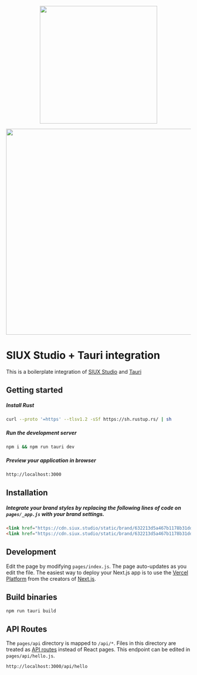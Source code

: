 <p align="center">
  <a href="https://siux.studio">
    <picture>
      <source media="(prefers-color-scheme: dark)" srcset="https://i.imgur.com/WupINxY.png">
      <img src="https://i.imgur.com/CLmAowE.png#gh-light-mode-only" width="320">
    </picture>
  </a>
</p>

<p align="center">
  <img src="https://i.imgur.com/hNNJqpL.png" width="560">
</p>


# SIUX Studio + Tauri integration
This is a boilerplate integration of [SIUX Studio](https://siux.studio) and [Tauri](https://tauri.app/)

## Getting started

##### Install Rust
```bash
curl --proto '=https' --tlsv1.2 -sSf https://sh.rustup.rs/ | sh
```

##### Run the development server
```bash
npm i && npm run tauri dev
```

##### Preview your application in browser

```bash
http://localhost:3000
```


## Installation

##### Integrate your brand styles by replacing the following lines of code on `pages/_app.js` with your brand settings.

```html
<link href="https://cdn.siux.studio/static/brand/632213d5a467b1178b31dde0/latest/siux.main.css" type="text/css" rel="stylesheet">
<link href="https://cdn.siux.studio/static/brand/632213d5a467b1178b31dde0/latest/siux.main.responsive.css" type="text/css" rel="stylesheet">
```

## Development

Edit the page by modifying `pages/index.js`. The page auto-updates as you edit the file. The easiest way to deploy your Next.js app is to use the [Vercel Platform](https://vercel.com/) from the creators of [Next.js](https://nextjs.org/).

## Build binaries
```bash
npm run tauri build
```


## API Routes

The `pages/api` directory is mapped to `/api/*`. Files in this directory are treated as [API routes](https://nextjs.org/docs/api-routes/introduction) instead of React pages. This endpoint can be edited in `pages/api/hello.js`.

```bash
http://localhost:3000/api/hello
```
